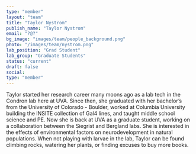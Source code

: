 ```yaml
---
type: "member"
layout: "team"
title: "Taylor Nystrom"
publish_name: "Taylor Nystrom"
email: "?@?"
bg_image: "images/team/people_background.png"
photo: "/images/team/nystrom.png"
lab_position: "Grad Student"
lab_group: "Graduate Students"
status: "current"
draft: false
social:
type: "member"
---
```


Taylor started her research career many moons ago as a lab tech in the Condron lab here at UVA.  Since then, she graduated with her bachelor’s from the University of Colorado - Boulder, worked at Columbia University building the INSITE collection of Gal4 lines, and taught middle school science and PE.  Now she is back at UVA as a graduate student, working on a collaboration between the Siegrist and Bergland labs.  She is interested in the effects of environmental factors on neurodevelopment in natural populations.  When not playing with larvae in the lab, Taylor can be found climbing rocks, watering her plants, or finding excuses to buy more books.